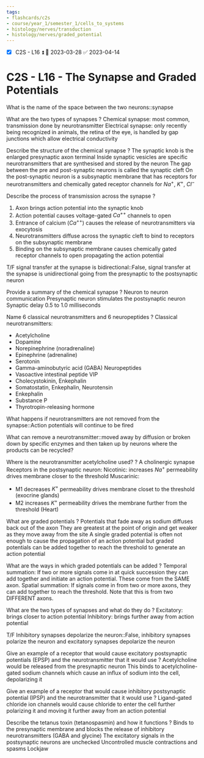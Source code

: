 ```yaml
---
tags:
- flashcards/c2s
- course/year_1/semester_1/cells_to_systems
- histology/nerves/transduction
- histology/nerves/graded_potential
---
```


- [x] C2S - L16 ⏫ 📅 2023-03-28 ✅ 2023-04-14

# C2S - L16 - The Synapse and Graded Potentials

What is the name of the space between the two neurons::synapse

What are the two types of synapses
?
Chemical synapse: most common, transmission done by neurotransmitter
Electrical synapse: only recently being recognized in animals, the retina of the eye, is handled by gap junctions which allow electrical conductivity

Describe the structure of the chemical synapse
?
The synaptic knob is the enlarged presynaptic axon terminal
Inside synaptic vesicles are specific neurotransmitters that are synthesised and stored by the neuron
The gap between the pre and post-synaptic neurons is called the synaptic cleft
On the post-synaptic neuron is a subsynaptic membrane that has receptors for neurotransmitters and chemically gated receptor channels for $Na^+$, $K^+$, $Cl^-$

Describe the process of transmission across the synapse
?
1. Axon brings action potential into the synaptic knob
2. Action potential causes voltage-gated $Ca^{++}$ channels to open
3. Entrance of calcium ($Ca^{++}$) causes the release of neurotransmitters via exocytosis
4. Neurotransmitters diffuse across the synaptic cleft to bind to receptors on the subsynaptic membrane
5. Binding on the subsynaptic membrane causes chemically gated receptor channels to open propagating the action potential

T/F signal transfer at the synapse is bidirectional::False, signal transfer at the synapse is unidirectional going from the presynaptic to the postsynaptic neuron

Provide a summary of the chemical synapse
?
Neuron to neuron communication
Presynaptic neuron stimulates the postsynaptic neuron
Synaptic delay 0.5 to 1.0 milliseconds

Name 6 classical neurotransmitters and 6 neuropeptides
?
Classical neurotransmitters:
- Acetylcholine
- Dopamine
- Norepinephrine (noradrenaline)
- Epinephrine (adrenaline)
- Serotonin
- Gamma-aminobutyric acid (GABA)
Neuropeptides
- Vasoactive intestinal peptide VIP
- Cholecystokinin, Enkephalin
- Somatostatin, Enkephalin, Neurotensin
- Enkephalin
- Substance P
- Thyrotropin-releasing hormone

What happens if neurotransmitters are not removed from the synapse::Action potentials will continue to be fired

What can remove a neurotransmitter::moved away by diffusion or broken down by specific enzymes and then taken up by neurons where the products can be recycled?

Where is the neurotransmitter acetylcholine used?
?
A cholinergic synapse
Receptors in the postsynaptic neuron:
Nicotinic: increases $Na^+$ permeability drives membrane closer to the threshold
Muscarinic:
- M1 decreases $K^+$ permeability drives membrane closet to the threshold (exocrine glands)
- M2 increases $K^+$ permeability drives the membrane further from the threshold (Heart)

What are graded potentials
?
Potentials that fade away as sodium diffuses back out of the axon
They are greatest at the point of origin and get weaker as they move away from the site
A single graded potential is often not enough to cause the propagation of an action potential but graded potentials can be added together to reach the threshold to generate an action potential

What are the ways in which graded potentials can be added
?
Temporal summation: If two or more signals come in at quick succession they can add together and initiate an action potential. These come from the SAME axon.
Spatial summation: If signals come in from two or more axons, they can add together to reach the threshold. Note that this is from two DIFFERENT axons.

What are the two types of synapses and what do they do
?
Excitatory: brings closer to action potential
Inhibitory: brings further away from action potential

T/F Inhibitory synapses depolarize the neuron::False, inhibitory synapses polarize the neuron and excitatory synapses depolarize the neuron

Give an example of a receptor that would cause excitatory postsynaptic potentials (EPSP) and the neurotransmitter that it would use
?
Acetylcholine would be released from the presynaptic neuron
This binds to acetylcholine-gated sodium channels which cause an influx of sodium into the cell, depolarizing it

Give an example of a receptor that would cause inhibitory postsynaptic potential (IPSP) and the neurotransmitter that it would use
?
Ligand-gated chloride ion channels would cause chloride to enter the cell further polarizing it and moving it further away from an action potential

Describe the tetanus toxin (tetanospasmin) and how it functions
?
Binds to the presynaptic membrane and blocks the release of inhibitory neurotransmitters (GABA and glycine)
The excitatory signals in the postsynaptic neurons are unchecked
Uncontrolled muscle contractions and spasms
Lockjaw




